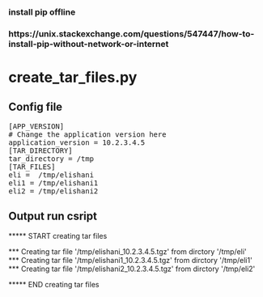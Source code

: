 <h3>install pip offline<h3>
https://unix.stackexchange.com/questions/547447/how-to-install-pip-without-network-or-internet
<h1>create_tar_files.py</h1>

<h2>Config file</h2>
<pre>
[APP_VERSION]
# Change the application version here
application_version = 10.2.3.4.5
[TAR_DIRECTORY]
tar_directory = /tmp
[TAR_FILES]
eli =  /tmp/elishani
eli1 = /tmp/elishani1
eli2 = /tmp/elishani2
</pre>

<h2>Output run csript</h2>

***** START creating tar files

*** Creating tar file '/tmp/elishani_10.2.3.4.5.tgz' from dirctory  '/tmp/eli'<br>
*** Creating tar file '/tmp/elishani1_10.2.3.4.5.tgz' from dirctory  '/tmp/eli1'<br>
*** Creating tar file '/tmp/elishani2_10.2.3.4.5.tgz' from dirctory  '/tmp/eli2'<br>

***** END creating tar files





